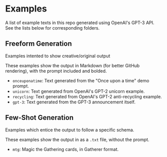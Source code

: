 # Examples

A list of example texts in this repo generated using OpenAI's GPT-3 API. See the lists below for corresponding folders.

## Freeform Generation

Examples intented to show creative/original output

These examples show the output in Markdown (for better GitHub rendering), with the prompt included and bolded.

- `onceuponatime`: Text generated from the "Once upon a time" demo prompt.
- `unicorn`: Text generated from OpenAI's GPT-2 unicorn example.
- `recycling`: Text generated from OpenAI's GPT-2 anti-recycling example.
- `gpt-3`: Text generated from the GPT-3 announcement itself.

## Few-Shot Generation

Examples which entice the output to follow a specific schema.

These examples show the output in as a `.txt` file, without the prompt.

- `mtg`: Magic the Gathering cards, in Gatherer format.
